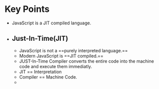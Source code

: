 # Key Points
- JavaScript is a JIT compiled language.
- ## Just-In-Time(JIT)
	- JavaScript is not a ==purely interpreted language.==
	- Modern JavaScript is ==JIT compiled.==
	- JUST-In-Time Compiler converts the entire code into the machine code and execute them immediatly.
	- JIT == Interpretation
	- Compiler == Machine Code.
	- 